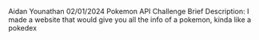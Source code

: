 Aidan Younathan
02/01/2024
Pokemon API Challenge
Brief Description: I made a website that would give you all the info of a pokemon, kinda like a pokedex
